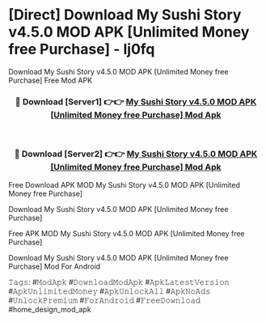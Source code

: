# [Direct] Download My Sushi Story v4.5.0 MOD APK [Unlimited Money free Purchase] - lj0fq
Download My Sushi Story v4.5.0 MOD APK [Unlimited Money free Purchase] Free Mod APK

<div align="center">
<h3>🔴 Download [Server1] 👉👉 <a href="https://apk-comot.site?title=My_Sushi_Story_v4.5.0_MOD_APK_[Unlimited_Money_free_Purchase]">My Sushi Story v4.5.0 MOD APK [Unlimited Money free Purchase] Mod Apk</a></h3><br>

<h3>🔴 Download [Server2] 👉👉 <a href="https://apk-comot.site?title=My_Sushi_Story_v4.5.0_MOD_APK_[Unlimited_Money_free_Purchase]">My Sushi Story v4.5.0 MOD APK [Unlimited Money free Purchase] Mod Apk</a></h3>
</div>


Free Download APK MOD My Sushi Story v4.5.0 MOD APK [Unlimited Money free Purchase]

Download My Sushi Story v4.5.0 MOD APK [Unlimited Money free Purchase] 

Free APK MOD My Sushi Story v4.5.0 MOD APK [Unlimited Money free Purchase] 

Download My Sushi Story v4.5.0 MOD APK [Unlimited Money free Purchase] Mod For Android

𝚃𝚊𝚐𝚜: #𝙼𝚘𝚍𝙰𝚙𝚔 #𝙳𝚘𝚠𝚗𝚕𝚘𝚊𝚍𝙼𝚘𝚍𝙰𝚙𝚔 #𝙰𝚙𝚔𝙻𝚊𝚝𝚎𝚜𝚝𝚅𝚎𝚛𝚜𝚒𝚘𝚗 #𝙰𝚙𝚔𝚄𝚗𝚕𝚒𝚖𝚒𝚝𝚎𝚍𝙼𝚘𝚗𝚎𝚢 #𝙰𝚙𝚔𝚄𝚗𝚕𝚘𝚌𝚔𝙰𝚕𝚕 #𝙰𝚙𝚔𝙽𝚘𝙰𝚍𝚜 #𝚄𝚗𝚕𝚘𝚌𝚔𝙿𝚛𝚎𝚖𝚒𝚞𝚖 #𝙵𝚘𝚛𝙰𝚗𝚍𝚛𝚘𝚒𝚍 #𝙵𝚛𝚎𝚎𝙳𝚘𝚠𝚗𝚕𝚘𝚊𝚍 #home_design_mod_apk